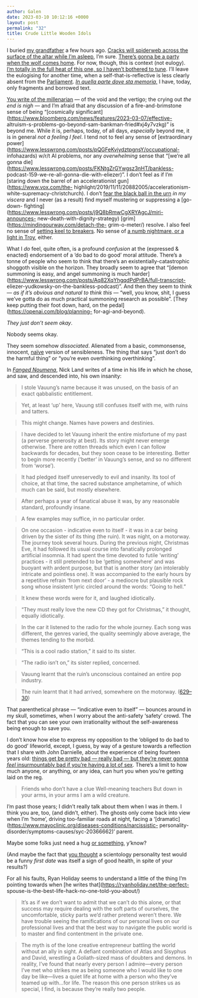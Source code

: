 ```yaml
---
author: Galen
date: 2023-03-10 10:12:16 +0000
layout: post
permalink: "32"
title: Crude Little Wooden Idols
---
```



I buried [my grandfather](https://angst.blog/10) a few hours ago. [Cracks will
spiderweb across the surface of the altar while I’m
asleep](https://www.youtube.com/watch?v=jcip_uN9dOI), I’m sure. [There’s gonna
be a party when the wolf comes
home](https://www.youtube.com/watch?v=ztAjEgVEveI). For now, though, this is
context (not eulogy). [I’m totally in the full heat of this one, so I haven’t
bothered to tune](https://www.youtube.com/watch?v=x-rcVjV2Jk0). I’ll leave the
eulogising for another time, when a self-that-is-reflective is less clearly
absent from the [Parliament](https://angst.blog/3). [_In quella parte dove sta
memoria,_](https://ezrapoundcantos.org/canto-lxiii/lxiii-poem) I have, today,
only fragments and borrowed text.

[You write of the millenarian](https://angst.blog/31) — of the void and the
vertigo; the crying out _the end is nigh_ — and I’m afraid that any discussion
of a fire-and-brimstone sense of being “[cosmically
significant](https://www.bloomberg.com/news/features/2023-03-07/effective-
altruism-s-problems-go-beyond-sam-bankman-fried#xj4y7vzkg)” is beyond me.
While it is, perhaps, today, of all days, _especially_ beyond me, it is in
general _not a feeling I feel_. I tend not to feel any sense of [extraordinary
power](https://www.lesswrong.com/posts/pQGFeKvjydztpgnsY/occupational-
infohazards) w/r/t AI problems, nor any _overwhelming_ sense that “[we’re all
gonna die](https://www.lesswrong.com/posts/FKNtgZrGYwgsz3nHT/bankless-
podcast-159-we-re-all-gonna-die-with-eliezer)”. I don’t feel as if I’m
[staring down the barrel of an accelerationist gun](https://www.vox.com/the-
highlight/2019/11/11/20882005/accelerationism-white-supremacy-christchurch). I
don’t [fear the black ball in the
urn](https://doi.org/10.1111/1758-5899.12718) _in my viscera_ and I never (as
a result) find myself mustering or suppressing a [go-down-
fighting](https://www.lesswrong.com/posts/j9Q8bRmwCgXRYAgcJ/miri-announces-
new-death-with-dignity-strategy) [grim](https://mindingourway.com/detach-the-
grim-o-meter/) resolve. I also feel no sense of [setting keel to
breakers](https://www.poetryfoundation.org/poems/54314/canto-i). No sense of
[a numb nightmare, or a light in Troy](https://allpoetry.com/The-Gyres),
either.

What I _do_ feel, quite often, is a profound _confusion_ at the (expressed  &
enacted) endorsement of a ‘do bad to do good’ moral attitude. There’s a tonne
of people who seem to think that there’s an existentially-catastrophic
shoggoth visible on the horizon. They broadly seem to agree that “[demon
summoning is easy, and angel summoning is much
harder](https://www.lesswrong.com/posts/Aq82XqYhgqdPdPrBA/full-transcript-
eliezer-yudkowsky-on-the-bankless-podcast)”. And then they seem to think — _as
if it’s obvious and natural to think this_ — “well, you know, shit, I guess
we’ve gotta do as much practical summoning research as possible”. [They keep
putting their foot down, hard, on the pedal](https://openai.com/blog/planning-
for-agi-and-beyond).

 _They just don’t seem okay_.

Nobody seems okay.

They seem somehow _dissociated_. Alienated from a basic, commonsense,
innocent, [naïve](https://angst.blog/15) version of sensibleness. The thing
that says “just don’t do the harmful thing” or “you’re even overthinking
overthinking”.

In [_Fanged Noumena_](https://worldcat.org/isbn/9780955308789), Nick Land
writes of a time in his life in which he chose, and saw, and descended into,
his own insanity:

> I stole Vauung’s name because it was unused, on the basis of an exact
qabbalistic entitlement.

>

> Yet, at least ‘up’ here, Vauung still confuses itself with me, with ruins
and tatters.

>

> This might change. Names have powers and destinies.

>

> I have decided to let Vauung inherit the entire misfortune of my past (a
perverse generosity at best). Its story might never emerge otherwise. There
are rotten threads which even I can follow backwards for decades, but they
soon cease to be interesting. Better to begin more recently (‘better’ in
Vauung’s sense, and so no different from ‘worse’).

>

> It had pledged itself unreservedly to evil and insanity. Its tool of choice,
at that time, the sacred substance amphetamine, of which much can be said, but
mostly elsewhere.

>

> After perhaps a year of fanatical abuse it was, by any reasonable standard,
profoundly insane.

>

> A few examples may suffice, in no particular order.

>

> On one occasion - indicative even to itself - it was in a car being driven
by the sister of its thing (the ruin). It was night, on a motorway. The
journey took several hours. During the previous night, Christmas Eve, it had
followed its usual course into fanatically prolonged artificial insomnia. It
had spent the time devoted to futile ‘writing’ practices - it still pretended
to be ‘getting somewhere’ and was buoyant with ardent purpose, but that is
another story (an intolerably intricate and pointless one). It was accompanied
to the early hours by a repetitive refrain ‘from next door’ - a mediocre but
plausible rock song whose insistent lyric circled around the words: “Going to
hell.”

>

> It knew these words were for it, and laughed idiotically.

>

> “They must really love the new CD they got for Christmas,” it thought,
equally idiotically.

>

> In the car it listened to the radio for the whole journey. Each song was
different, the genres varied, the quality seemingly above average, the themes
tending to the morbid.

>

> “This is a cool radio station,” it said to its sister.

>

> “The radio isn’t on,” its sister replied, concerned.

>

> Vauung learnt that the ruin’s unconscious contained an entire pop industry.

>

> The ruin learnt that it had arrived, somewhere on the motorway.
([629–30](https://worldcat.org/isbn/9780955308789))

That parenthetical phrase — “indicative even to itself” — bounces around in my
skull, sometimes, when I worry about the anti-safety ‘safety’ crowd. The fact
that you can see your own irrationality without the self-awareness being
enough to save you.

I don’t know how else to express my opposition to the ‘obliged to do bad to do
good’ lifeworld, except, I guess, by way of a gesture towards a reflection
that I share with John Darnielle, about the experience of being fourteen years
old: [things get be pretty bad — really bad — but they’re never gonna _feel_
insurmountably bad if you’re having a lot of
sex](https://www.youtube.com/watch?v=VGZlgj_Zgdo). There’s a limit to how much
anyone, or anything, or any idea, can hurt you when you’re getting laid on the
reg.

> Friends who don’t have a clue
> Well-meaning teachers
> But down in your arms, in your arms
> I am a wild creature.

I’m past those years; I didn’t really talk about them when I was _in_ them. I
think you are, too, (and didn’t, either). The ghosts only come back into view
when I’m ‘home’, driving too-familiar roads at night, facing a
‘[dramatic](https://www.mayoclinic.org/diseases-conditions/narcissistic-
personality-disorder/symptoms-causes/syc-20366662)’ parent.

Maybe some folks just need a hug [or
something](https://twitter.com/QiaochuYuan/status/1630752299932090368),
y’know?

(And maybe the fact that [you thought](https://angst.blog/31) a scientology
personality test would be a funny _first date_ was itself a sign of good
health, in spite of your results?)

For all his faults, Ryan Holiday seems to understand a little of the thing I’m
pointing towards when [he writes that](https://ryanholiday.net/the-perfect-
spouse-is-the-best-life-hack-no-one-told-you-about/)

> It’s as if we don’t want to admit that we can’t do this alone, or that
success may require dealing with the soft parts of ourselves, the
uncomfortable, sticky parts we’d rather pretend weren’t there. We have trouble
seeing the ramifications of our personal lives on our professional lives and
that the best way to navigate the public world is to master and find
contentment in the private one.

>

> The myth is of the lone creative entrepreneur battling the world without an
ally in sight. A defiant combination of Atlas and Sisyphus and David,
wrestling a Goliath-sized mass of doubters and demons. In reality, I’ve found
that nearly every person I admire—every person I’ve met who strikes me as
being someone who I would like to one day be like—lives a quiet life at home
with a person who they’ve teamed up with…for life. The reason this one person
strikes us as special, I find, is because they’re really two people.